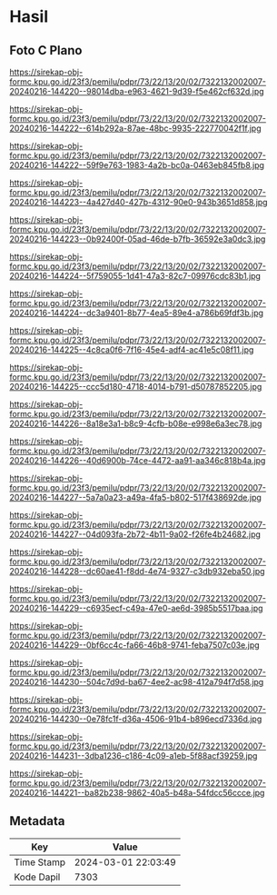 # Hasil

## Foto C Plano

https://sirekap-obj-formc.kpu.go.id/23f3/pemilu/pdpr/73/22/13/20/02/7322132002007-20240216-144220--98014dba-e963-4621-9d39-f5e462cf632d.jpg

https://sirekap-obj-formc.kpu.go.id/23f3/pemilu/pdpr/73/22/13/20/02/7322132002007-20240216-144222--614b292a-87ae-48bc-9935-222770042f1f.jpg

https://sirekap-obj-formc.kpu.go.id/23f3/pemilu/pdpr/73/22/13/20/02/7322132002007-20240216-144222--59f9e763-1983-4a2b-bc0a-0463eb845fb8.jpg

https://sirekap-obj-formc.kpu.go.id/23f3/pemilu/pdpr/73/22/13/20/02/7322132002007-20240216-144223--4a427d40-427b-4312-90e0-943b3651d858.jpg

https://sirekap-obj-formc.kpu.go.id/23f3/pemilu/pdpr/73/22/13/20/02/7322132002007-20240216-144223--0b92400f-05ad-46de-b7fb-36592e3a0dc3.jpg

https://sirekap-obj-formc.kpu.go.id/23f3/pemilu/pdpr/73/22/13/20/02/7322132002007-20240216-144224--5f759055-1d41-47a3-82c7-09976cdc83b1.jpg

https://sirekap-obj-formc.kpu.go.id/23f3/pemilu/pdpr/73/22/13/20/02/7322132002007-20240216-144224--dc3a9401-8b77-4ea5-89e4-a786b69fdf3b.jpg

https://sirekap-obj-formc.kpu.go.id/23f3/pemilu/pdpr/73/22/13/20/02/7322132002007-20240216-144225--4c8ca0f6-7f16-45e4-adf4-ac41e5c08f11.jpg

https://sirekap-obj-formc.kpu.go.id/23f3/pemilu/pdpr/73/22/13/20/02/7322132002007-20240216-144225--ccc5d180-4718-4014-b791-d50787852205.jpg

https://sirekap-obj-formc.kpu.go.id/23f3/pemilu/pdpr/73/22/13/20/02/7322132002007-20240216-144226--8a18e3a1-b8c9-4cfb-b08e-e998e6a3ec78.jpg

https://sirekap-obj-formc.kpu.go.id/23f3/pemilu/pdpr/73/22/13/20/02/7322132002007-20240216-144226--40d6900b-74ce-4472-aa91-aa346c818b4a.jpg

https://sirekap-obj-formc.kpu.go.id/23f3/pemilu/pdpr/73/22/13/20/02/7322132002007-20240216-144227--5a7a0a23-a49a-4fa5-b802-517f438692de.jpg

https://sirekap-obj-formc.kpu.go.id/23f3/pemilu/pdpr/73/22/13/20/02/7322132002007-20240216-144227--04d093fa-2b72-4b11-9a02-f26fe4b24682.jpg

https://sirekap-obj-formc.kpu.go.id/23f3/pemilu/pdpr/73/22/13/20/02/7322132002007-20240216-144228--dc60ae41-f8dd-4e74-9327-c3db932eba50.jpg

https://sirekap-obj-formc.kpu.go.id/23f3/pemilu/pdpr/73/22/13/20/02/7322132002007-20240216-144229--c6935ecf-c49a-47e0-ae6d-3985b5517baa.jpg

https://sirekap-obj-formc.kpu.go.id/23f3/pemilu/pdpr/73/22/13/20/02/7322132002007-20240216-144229--0bf6cc4c-fa66-46b8-9741-feba7507c03e.jpg

https://sirekap-obj-formc.kpu.go.id/23f3/pemilu/pdpr/73/22/13/20/02/7322132002007-20240216-144230--504c7d9d-ba67-4ee2-ac98-412a794f7d58.jpg

https://sirekap-obj-formc.kpu.go.id/23f3/pemilu/pdpr/73/22/13/20/02/7322132002007-20240216-144230--0e78fc1f-d36a-4506-91b4-b896ecd7336d.jpg

https://sirekap-obj-formc.kpu.go.id/23f3/pemilu/pdpr/73/22/13/20/02/7322132002007-20240216-144231--3dba1236-c186-4c09-a1eb-5f88acf39259.jpg

https://sirekap-obj-formc.kpu.go.id/23f3/pemilu/pdpr/73/22/13/20/02/7322132002007-20240216-144221--ba82b238-9862-40a5-b48a-54fdcc56ccce.jpg


## Metadata

| Key        | Value               |
| ---------- | ------------------- |
| Time Stamp | 2024-03-01 22:03:49 |
| Kode Dapil | 7303                |



